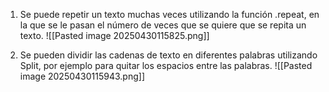 1. Se puede repetir un texto muchas veces utilizando la función .repeat, en la que se le pasan el número de veces que se quiere que se repita un texto. ![[Pasted image 20250430115825.png]]

2. Se pueden dividir las cadenas de texto en diferentes palabras utilizando Split, por ejemplo para quitar los espacios entre las palabras.
![[Pasted image 20250430115943.png]]


